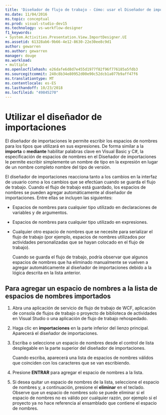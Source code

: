 ```yaml
---
title: 'Diseñador de flujo de trabajo - Cómo: usar el Diseñador de importaciones'
ms.date: 11/04/2016
ms.topic: conceptual
ms.prod: visual-studio-dev15
ms.technology: vs-workflow-designer
f1_keywords:
- System.Activities.Presentation.View.ImportDesigner.UI
ms.assetid: 61328ab6-9b66-4e12-8630-22e30ee8c9d1
author: gewarren
ms.author: gewarren
manager: douge
ms.workload:
- multiple
ms.openlocfilehash: e26dafe6d8d7e455d1977f82f96f776185a5fdb3
ms.sourcegitcommit: 240c8b34e80952d00e90c52dcb1a077b9aff47f6
ms.translationtype: MT
ms.contentlocale: es-ES
ms.lasthandoff: 10/23/2018
ms.locfileid: "49845270"
---
```

# <a name="how-to-use-the-imports-designer"></a>Utilizar el diseñador de importaciones

El diseñador de importaciones le permite escribir los espacios de nombres para los tipos que utilizará en sus expresiones. De forma similar a la **importa** o **mediante** habilitar palabras clave en Visual Basic y C#, la especificación de espacios de nombres en el Diseñador de importaciones le permite escribir simplemente un nombre de tipo en la expresión en lugar de un nombre completo nombre del tipo de versión.

El diseñador de importaciones reacciona tanto a los cambios en la interfaz de usuario como a los cambios que se efectúan cuando se guarda el flujo de trabajo. Cuando el flujo de trabajo está guardado, los espacios de nombres se pueden agregar automáticamente al diseñador de importaciones. Entre ellas se incluyen las siguientes:

- Espacios de nombres para cualquier tipo utilizado en declaraciones de variables y de argumentos.

- Espacios de nombres para cualquier tipo utilizado en expresiones.

- Cualquier otro espacio de nombres que se necesite para serializar el flujo de trabajo (por ejemplo, espacios de nombres utilizados por actividades personalizadas que se hayan colocado en el flujo de trabajo).

  Cuando se guarda el flujo de trabajo, podría observar que algunos espacios de nombres que ha eliminado manualmente se vuelven a agregar automáticamente al diseñador de importaciones debido a la lógica descrita en la lista anterior.

## <a name="to-add-a-namespace-to-the-list-of-imported-namespaces"></a>Para agregar un espacio de nombres a la lista de espacios de nombres importados

1.  Abra una aplicación de servicio de flujo de trabajo de WCF, aplicación de consola de flujos de trabajo o proyecto de biblioteca de actividades en Visual Studio o una aplicación de flujo de trabajo rehospedado.

2.  Haga clic en **importaciones** en la parte inferior del lienzo principal. Aparecerá el diseñador de importaciones.

3.  Escriba o seleccione un espacio de nombres desde el control de lista desplegable en la parte superior del diseñador de importaciones.

     Cuando escriba, aparecerá una lista de espacios de nombres válidos que coinciden con los caracteres que se van escribiendo.

4.  Presione **ENTRAR** para agregar el espacio de nombres a la lista.

5.  Si desea quitar un espacio de nombres de la lista, seleccione el espacio de nombres y, a continuación, presione el **eliminar** en el teclado. Observe que un espacio de nombres solo se puede eliminar si el espacio de nombres no es válido por cualquier razón, por ejemplo si el proyecto ya no hace referencia al ensamblado que contiene el espacio de nombres.